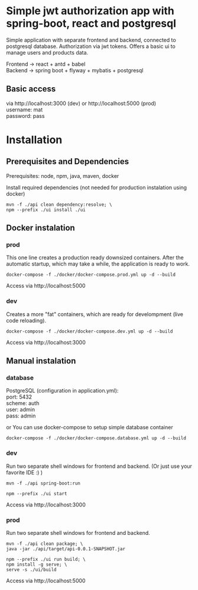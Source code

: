 # Simple jwt authorization app with spring-boot, react and postgresql

Simple application with separate frontend and backend, connected to postgresql database. Authorization via jwt tokens. Offers a basic ui to manage users and products data.

Frontend  -> react + antd + babel  
Backend   -> spring boot + flyway + mybatis + postgresql

## Basic access
via http://localhost:3000 (dev) or http://localhost:5000 (prod)  
username: mat  
password: pass  

# Installation

## Prerequisites and Dependencies
Prerequisites: node, npm, java, maven, docker

Install required dependencies (not needed for production instalation using docker)
```
mvn -f ./api clean dependency:resolve; \
npm --prefix ./ui install ./ui
```

## Docker instalation

### prod
This one line creates a production ready downsized containers. After the automatic startup, which may take a while, the application is ready to work.
```
docker-compose -f ./docker/docker-compose.prod.yml up -d --build
```
Access via http://localhost:5000

### dev
Creates a more "fat" containers, which are ready for develompment (live code reloading).
```
docker-compose -f ./docker/docker-compose.dev.yml up -d --build
```
Access via http://localhost:3000

## Manual instalation

### database
PostgreSQL (configuration in application.yml):  
port:   5432  
scheme: auth  
user:   admin  
pass:   admin  

or You can use docker-compose to setup simple database container
```
docker-compose -f ./docker/docker-compose.database.yml up -d --build
```

### dev
Run two separate shell windows for frontend and backend.
(Or just use your favorite IDE :) )
```
mvn -f ./api spring-boot:run
```
```
npm --prefix ./ui start
```
Access via http://localhost:3000

### prod
Run two separate shell windows for frontend and backend.
```
mvn -f ./api clean package; \ 
java -jar ./api/target/api-0.0.1-SNAPSHOT.jar
```
```
npm --prefix ./ui run build; \
npm install -g serve; \
serve -s ./ui/build
```
Access via http://localhost:5000
